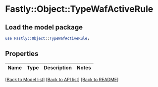 # Fastly::Object::TypeWafActiveRule

## Load the model package
```perl
use Fastly::Object::TypeWafActiveRule;
```

## Properties
Name | Type | Description | Notes
------------ | ------------- | ------------- | -------------

[[Back to Model list]](../README.md#documentation-for-models) [[Back to API list]](../README.md#documentation-for-api-endpoints) [[Back to README]](../README.md)


